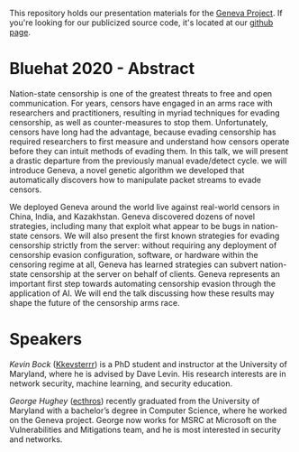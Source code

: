 This repository holds our presentation materials for the [Geneva Project](https://geneva.cs.umd.edu). If you're looking for our publicized source code, it's located at our [github page](https://github.com/kkevsterrr/geneva).

# Bluehat 2020 - Abstract

Nation-state censorship is one of the greatest threats to free and open communication. For years, censors have engaged in an arms race with researchers and practitioners, resulting in myriad techniques for evading censorship, as well as counter-measures to stop them. Unfortunately, censors have long had the advantage, because evading censorship has required researchers to first measure and understand how censors operate before they can intuit methods of evading them. In this talk, we will present a drastic departure from the previously manual evade/detect cycle. we will introduce Geneva, a novel genetic algorithm we developed that automatically discovers how to manipulate packet streams to evade censors.

We deployed Geneva around the world live against real-world censors in China, India, and Kazakhstan. Geneva discovered dozens of novel strategies, including many that exploit what appear to be bugs in nation-state censors. We will also present the first known strategies for evading censorship strictly from the server: without requiring any deployment of censorship evasion configuration, software, or hardware within the censoring regime at all, Geneva has learned strategies can subvert nation-state censorship at the server on behalf of clients. Geneva represents an important first step towards automating censorship evasion through the application of AI. We will end the talk discussing how these results may shape the future of the censorship arms race. ​

# Speakers

*Kevin Bock* ([Kkevsterrr](https://github.com/kkevsterrr)) is a PhD student and instructor at the University of Maryland, where he is advised by Dave Levin. His research interests are in network security, machine learning, and security education.

*George Hughey* ([ecthros](https://github.com/ecthros)) recently graduated from the University of Maryland with a bachelor’s degree in Computer Science, where he worked on the Geneva project. George now works for MSRC at Microsoft on the Vulnerabilities and Mitigations team, and he is most interested in security and networks.



